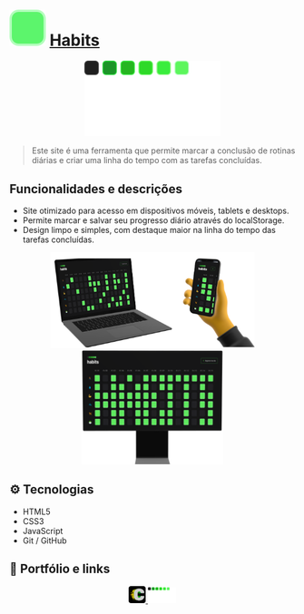 # ![icon](/assets/favicon.svg) [Habits](https://carloscunha611.github.io/habits/)

<div align="center">
    <img src="./assets/logo.svg" alt="Preview" width="240">
</div>

> Este site é uma ferramenta que permite marcar a conclusão de rotinas diárias e criar uma linha do tempo com as tarefas concluídas.

## Funcionalidades e descrições

- Site otimizado para acesso em dispositivos móveis, tablets e desktops.
- Permite marcar e salvar seu progresso diário através do localStorage.
- Design limpo e simples, com destaque maior na linha do tempo das tarefas concluídas.
<div align="center">
  <img src=".github/previwe0.png" alt="Preview" width="360"><img src=".github/previwe1.png" alt="Preview" width="250">
</div>

## ⚙ Tecnologias

- HTML5
- CSS3
- JavaScript
- Git / GitHub

## 🔗 Portfólio e links

<div align="center">
  <a href="https://carloscunha611.github.io/portfolio/">
    <img src="./assets/meuLogo.png" alt="Meu Portfólio">
  </a>
  <a href="https://carloscunha611.github.io/halo-masterChiefCollection/">
    <img src="./assets/logo.svg" alt="Link do Projeto" width="50">
  </a>
</div>
